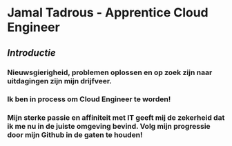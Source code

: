 











# **Jamal Tadrous - Apprentice Cloud Engineer**  
  
## ***Introductie***
  
### Nieuwsgierigheid, problemen oplossen en op zoek zijn naar uitdagingen zijn mijn drijfveer. 
### Ik ben in process om Cloud Engineer te worden!
### Mijn sterke passie en affiniteit met IT geeft mij de zekerheid dat ik me nu in de juiste omgeving bevind. Volg mijn progressie door mijn Github in de gaten te houden!